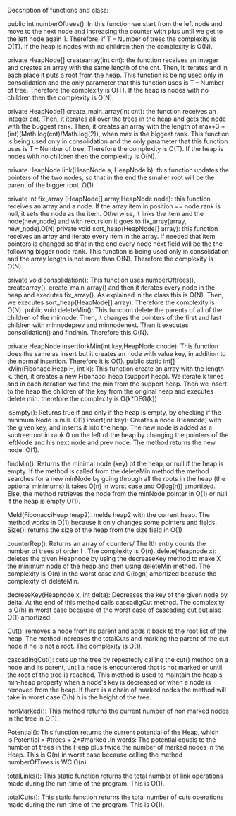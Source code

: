 Decsription of functions and class:

public int numberOftrees(): In this function we start from the left node and move to the next node and increasing the counter with plus until we get to the left node again 1. Therefore, if T – Number of trees the complexity is O(T). If the heap is nodes with no children then the complexity is O(N).

private HeapNode[] createarray(int cnt): the function receives an integer and creates an array with the same length of the cnt. Then, it iterates and in each place it puts a root from the heap. This function is being used only in consolidation and the only parameter that this function uses is T – Number of tree. Therefore the complexity is O(T). If the heap is nodes with no children then the complexity is O(N).

private HeapNode[] create_main_array(int cnt): the function receives an integer cnt. Then, it iterates all over the trees in the heap and gets the node with the buggest rank. Then, it creates an array with the length of max+3 + (int)(Math.log(cnt)/Math.log(2)), when max is the biggest rank. This function is being used only in consolidation and the only parameter that this function uses is T – Number of tree. Therefore the complexity is O(T). If the heap is nodes with no children then the complexity is O(N).

private HeapNode link(HeapNode a, HeapNode b): this function updates the pointers of the two nodes, so that in the end the smaller root will be the parent of the bigger root .O(1)

private int fix_array (HeapNode[] array,HeapNode node): this function receives an array and a node. If the array item in position == node.rank is null, it sets the node as the item. Otherwise, it links the item and the node(new_node) and with recursion it goes to fix_array(array, new_node).O(N)
private void sort_heap(HeapNode[] array): this function receives an array and iterate every item in the array. If needed that item pointers is changed so that in the end every node next field will be the the following bigger node rank. This function is being used only in consolidation and the array length is not more than O(N). Therefore the complexity is O(N).

private void consolidation(): This function uses numberOftrees(), createarray(), create_main_array() and then it iterates every node in the heap and executes fix_array(). As explained in the class this is O(N). Then, we executes sort_heap(HeapNode[] array). Therefore the complexity is O(N).
public void deleteMin(): This function delete the parents of all of the children of the minnode. Then, it changes the pointers of the first and last children with minnodeprev and minnodenext. Then it executes consolidation() and findmin. Therefore this O(N).

private HeapNode insertforkMin(int key,HeapNode cnode): This function does the same as insert but it creates an node with value key, in addition to the normal insertion. Therefore it is O(1).
public static int[] kMin(FibonacciHeap H, int k): This function create an array with the length k. then, it creates a new Fibonacci heap (support heap). We iterate k times and in each iteration we find the min from the support heap. Then we insert to the heap the children of the key from the original heap and executes delete min. therefore the complexity is O(k*DEG(k))

isEmpty(): Returns true if and only if the heap is empty, by checking if the minimum Node is null.
O(1)
insert(int key): Creates a node (Heanode) with the given key, and inserts it into the heap.
The new node is added as a subtree root in rank 0 on the left of the heap by changing the pointers of the leftNode and his next node and prev node.
The method returns the new node. O(1).

findMin(): Returns the minimal node (key) of the heap, or null if the heap is empty.
If the method is called from the deleteMin method the method searches for a new minNode by going through all the roots in the heap (the optional minimums) it takes O(n) in worst case and O(log(n)) amortized.
Else, the method retrieves the node from the minNode pointer in O(1) or null if the heap is empty O(1).

Meld(FibonacciHeap heap2): melds heap2 with the current heap. The method works in O(1) because it only changes some pointers and fields.  
Size(): returns the size of the heap from the size field in O(1)

counterRep(): Returns an array of counters/ The Ith entry counts the number of trees of order I . The complexity is O(n).
delete(Heapnode x): deletes the given Heapnode by using the decreaseKey method to make X the minimum node of the heap and then using deleteMin method. The complexity is O(n) in the worst case and O(logn) amortized because the complexity of deleteMin.

decreseKey(Heapnode x, int delta): Decreases the key of the given node by delta. At the end of this method calls cascadigCut method. The complexity is O(h) in worst case because of the worst case of cascading cut but also O(1) amortized.

Cut(): removes a node from its parent and adds it back to the root list of the heap. The method increases the totalCuts and marking the parent of the cut node if he is not a root. The complexity is O(1).

cascadingCut(): cuts up the tree by repeatedly calling the cut() method on a node and its parent,
until a node is encountered that is not marked or until the root of the tree is reached.
This method is used to maintain the heap's min-heap property when a node's key is decreased
or when a node is removed from the heap. If there is a chain of marked nodes the method will take in worst case O(h) h is the height of the tree.

nonMarked(): This method returns the current number of non marked nodes in the tree in O(1).

Potential(): This function returns the current potential of the Heap, 
which is:Potential = #trees + 2*#marked .In words: The potential equals to the number of trees in the Heap plus twice the number of marked nodes in the Heap. This is O(n) in worst case because calling the method numberOfTrees is WC O(n).

totalLinks(): This static function returns the total number of link operations made during the run-time of the program. This is O(1).

totalCuts(): This static function returns the total number of cuts operations made during the run-time of the program. This is O(1).

